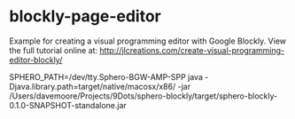 # blockly-page-editor
Example for creating a visual programming editor with Google Blockly.
View the full tutorial online at: http://jlcreations.com/create-visual-programming-editor-blockly/



SPHERO_PATH=/dev/tty.Sphero-BGW-AMP-SPP java -Djava.library.path=target/native/macosx/x86/ -jar /Users/davemoore/Projects/9Dots/sphero-blockly/target/sphero-blockly-0.1.0-SNAPSHOT-standalone.jar

